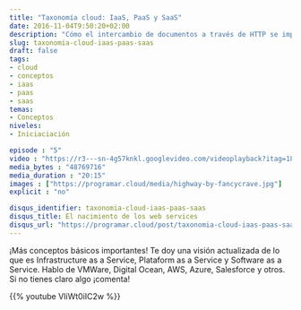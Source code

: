 ```yaml
---
title: "Taxonomía cloud: IaaS, PaaS y SaaS"
date: 2016-11-04T9:50:20+02:00
description: "Cómo el intercambio de documentos a través de HTTP se impuso como mecanismo de comuniación entre aplicaciones."
slug: taxonomia-cloud-iaas-paas-saas
draft: false
tags:
- cloud
- conceptos
- iaas
- paas
- saas
temas:
- Conceptos
niveles:
- Iniciaciación

episode : "5"
video : "https://r3---sn-4g57knkl.googlevideo.com/videoplayback?itag=18&ei=6BErWP6zIILOcZvlm7AK&requiressl=yes&sparams=clen,dur,ei,expire,gir,id,initcwndbps,ip,ipbits,itag,lmt,mime,mm,mn,ms,mv,nh,pl,ratebypass,requiressl,source,upn&source=youtube&clen=48769716&gir=yes&mime=video%2Fmp4&id=o-ABl3W0hHOMO_i5gzg_tA1OfkW0y4uHhEwyk_vryJEoHY&dur=1215.100&upn=VEpS5z2MvUw&ratebypass=yes&lmt=1479068278614707&expire=1479239240&signature=27B99CC4BE7CB3855E56875302A1880ACF2CF9E3.7DB29D4877B85E78C3162D7E55FD9BC00F0B8F96&ipbits=0&pl=22&ip=37.133.98.1&key=cms1&cm2rm=sn-w511uxa-cjoe7s,sn-h5qsd7e&req_id=78bd7881cc89a3ee&redirect_counter=2&cms_redirect=yes&mm=34&mn=sn-4g57knkl&ms=ltu&mt=1479217587&mv=m&nh=IgpwcjAxLm1hZDAxKgkxMjcuMC4wLjE"
media_bytes : "48769716"
media_duration : "20:15"
images : ["https://programar.cloud/media/highway-by-fancycrave.jpg"]
explicit : "no"

disqus_identifier: taxonomia-cloud-iaas-paas-saas
disqus_title: El nacimiento de los web services
disqus_url: "https://programar.cloud/post/taxonomia-cloud-iaas-paas-saas"
---   
```


¡Más conceptos básicos importantes! Te doy una visión actualizada de lo que es Infrastructure as a Service, Plataform as a Service y Software as a Service. Hablo de VMWare, Digital Ocean, AWS, Azure, Salesforce y otros. Si no tienes claro algo ¡comenta!

{{% youtube VIiWt0iIC2w %}}

<!--more-->
